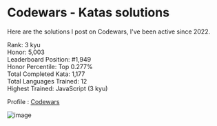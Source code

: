 # Codewars - Katas solutions

Here are the solutions I post on Codewars, I've been active since 2022.

Rank: 3 kyu  
Honor: 5,003  
Leaderboard Position: #1,949  
Honor Percentile: Top 0.277%  
Total Completed Kata: 1,177  
Total Languages Trained: 12  
Highest Trained: JavaScript (3 kyu)

Profile : [Codewars](https://www.codewars.com/users/Sancti0n)

![image](https://www.codewars.com/users/Sancti0n/badges/large)